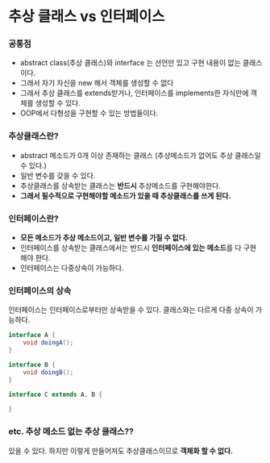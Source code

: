 # 추상 클래스 vs 인터페이스

### 공통점

- abstract class(추상 클래스)와 interface 는 선언만 있고 구현 내용이 없는 클래스이다.
- 그래서 자기 자신을 new 해서 객체를 생성할 수 없다
- 그래서 추상 클래스를 extends받거나, 인터페이스를 implements한 자식만에 객체를 생성할  수 있다.
- OOP에서 다형성을 구현할 수 있는 방법들이다.



### 추상클래스란?

- abstract 메소드가 0개 이상 존재하는 클래스 (추상메소드가 없어도 추상 클래스일 수 있다.)
- 일반 변수를 갖을 수 있다.
- 추상클래스를 상속받는 클래스는 **반드시** 추상메소드를 구현해야한다.
- **그래서 필수적으로 구현해야할 메소드가 있을 때 추상클래스를 쓰게 된다.**



### 인터페이스란?

- **모든 메소드가 추상 메소드이고, 일반 변수를 가질 수 없다.**
- 인터페이스를 상속받는 클래스에서는 반드시 **인터페이스에 있는 메소드**를 다 구현해야 한다.
- 인터페이스는 다중상속이 가능하다.

### 인터페이스의 상속

인터페이스는 인터페이스로부터만 상속받을 수 있다. 클래스와는 다르게 다중 상속이 가능하다.

```java
interface A {
    void doingA();
}

interface B {
    void doingB();
}

interface C extends A, B {
    
}
```



### etc. 추상 메소드 없는 추상 클래스??

있을  수 있다.  하지만 이렇게 만들어져도 추상클래스이므로 **객체화 할 수 없다.**